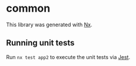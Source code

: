 # common

This library was generated with [Nx](https://nx.dev).

## Running unit tests

Run `nx test app2` to execute the unit tests via [Jest](https://jestjs.io).

